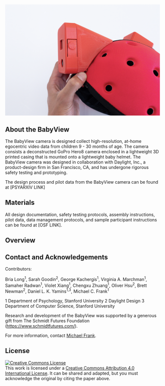 ![babyview_photo.png](babyview_photo.png)


## About the BabyView

The BabyView camera is designed collect high-resolution, at-home egocentric video data from children 9 - 30 months of age.  The camera consists a deconstructed  GoPro Hero8 camera enclosed in a lightweight 3D printed casing that is mounted onto a lightweight baby helmet. The BabyView camera was designed in collaboration with Daylight, Inc., a product-design firm in San Francisco, CA, and has undergone rigorous safety testing and prototyping.


The design process and pilot data from the BabyView camera can be found at [PSYARXIV LINK]

## Materials 

All design documentation, safety testing protocols, assembly instructions, pilot data, data management protocols, and sample participant instructions can be found at [OSF LINK].


## Overview


## Contact and Acknowledgements


Contributors: 

Bria Long<sup>1</sup>, Sarah Goodin<sup>2</sup>, George Kachergis<sup>1</sup>, Virginia A. Marchman<sup>1</sup>, Samaher Radwan<sup>1</sup>, 
Violet Xiang<sup>1</sup>, Chengxu Zhuang<sup>1</sup>, Oliver Hsu<sup>2</sup>, Brett Newman<sup>2</sup>, Daniel L. K. Yamins<sup>1,3</sup>, Michael C. Frank<sup>1</sup>

1 Department of Psychology, Stanford University
2 Daylight Design
3 Department of Computer Science, Stanford University

Research and development of the BabyView was supported by a generous gift from The Schmidt Futures Foundation (https://www.schmidtfutures.com/).

For more information, contact [Michael Frank](http://web.stanford.edu/~mcfrank/).

## License

<a rel="license" href="http://creativecommons.org/licenses/by/4.0/"><img alt="Creative Commons License" style="border-width:0" src="https://i.creativecommons.org/l/by/4.0/88x31.png" /></a><br />This work is licensed under a <a rel="license" href="http://creativecommons.org/licenses/by/4.0/">Creative Commons Attribution 4.0 International License</a>. It can be shared and adapted, but you must acknowledge the original by citing the paper above. 
